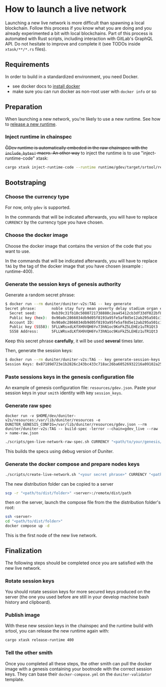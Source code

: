 # How to launch a live network

Launching a new live network is more difficult than spawning a local blockchain. Follow this process if you know what you are doing and you already experimented a bit with local blockchains. Part of this process is automated with Rust scripts, including interaction with GitLab's GraphQL API. Do not hesitate to improve and complete it (see TODOs inside `xtask/**/*.rs` files).

## Requirements

In order to build in a standardized environment, you need Docker.

- see docker docs to [install docker](https://docs.docker.com/engine/install/)
- make sure you can run docker as non-root user with `docker info` or so

## Preparation

When launching a new network, you're likely to use a new runtime. See how to [release a new runtime](./release-new-runtime.md).

### Inject runtime in chainspec

~~ĞDev runtime is automatically embeded in the raw chainspec with the `include_bytes!` macro. An other way~~ to inject the runtime is to use "inject-runtime-code" xtask:

```bash
cargo xtask inject-runtime-code --runtime runtime/gdev/target/srtool/release/wbuild/gdev-runtime/gdev_runtime.compact.compressed.wasm --raw-spec resources/gdev-raw.json
```

## Bootstraping

### Choose the currency type

For now, only `gdev` is supported.

In the commands that will be indicated afterwards, you will have to replace `CURRENCY` by the
currency type you have chosen.

### Choose the docker image

Choose the docker image that contains the version of the code that you want to use.

In the commands that will be indicated afterwards, you will have to replace `TAG` by the tag of the
docker image that you have chosen (example : runtime-400).

### Generate the session keys of genesis authority

Generate a random secret phrase:

```bash
$ docker run --rm duniter/duniter-v2s:TAG -- key generate
Secret phrase:       noble stay fury mean poverty delay stadium organ evil east vague can
  Secret seed:       0xb39c31fb10c5080721738880c2ea45412cb3df33df022bf8d9a51483b3a9b7a6
  Public key (hex):  0x90a0c2866034db9d05f8193a95fe5af8d5e12ab295a501c17c95cdbeaf226d62
  Account ID:        0x90a0c2866034db9d05f8193a95fe5af8d5e12ab295a501c17c95cdbeaf226d62
  Public key (SS58): 5FLLWRsxdLKfXH9VQH6Yv73hN1oc9KoFkZ5LEHEz1uTR1Qt3
  SS58 Address:      5FLLWRsxdLKfXH9VQH6Yv73hN1oc9KoFkZ5LEHEz1uTR1Qt3
```

Keep this secret phrase **carefully**, it will be used **several** times later.

Then, generate the session keys:

```bash
$ docker run --rm duniter/duniter-v2s:TAG -- key generate-session-keys --chain CURRENCY_local --suri "<your secret phrase>"
Session Keys: 0x87189d723e1b2826c243bc433c718ac26ba60526932216a09102a254d54462b890a0c2866034db9d05f8193a95fe5af8d5e12ab295a501c17c95cdbeaf226d6290a0c2866034db9d05f8193a95fe5af8d5e12ab295a501c17c95cdbeaf226d6290a0c2866034db9d05f8193a95fe5af8d5e12ab295a501c17c95cdbeaf226d62
```

### Paste sessions keys in the genesis configuration file

An example of genesis configuration file: `resources/gdev.json`. Paste your session keys in your `smith` identity with key `session_keys`.

### Generate raw spec

```docker
docker run -v $HOME/dev/duniter-v2s/resources:/var/lib/duniter/resources -e DUNITER_GENESIS_CONFIG=/var/lib/duniter/resources/gdev.json --rm duniter/duniter-v2s:TAG -- build-spec -lerror --chain=gdev_live --raw > name-raw.json
```

```bash
./scripts/gen-live-network-raw-spec.sh CURRENCY "<path/to/your/genesis/config/file>"
```

This builds the specs using debug version of Duniter.

### Generate the docker compose and prepare nodes keys

```bash
./scripts/create-live-network.sh "<your secret phrase>" CURRENCY "<path/to/dist/folder>"
```

The new distribution folder can be copied to a server

```bash
scp -r "<path/to/dist/folder>" <server>:/remote/dist/path
```

then on the server, launch the compose file from the the distribution folder's root:

```bash
ssh <server>
cd "<path/to/dist/folder>"
docker compose up -d
```

This is the first node of the new live network.

## Finalization

The following steps should be completed once you are satisfied with the new live network.

### Rotate session keys

You should rotate session keys for more secured keys produced on the server (the one you used before are still in your develop machine bash history and clipboard).

### Publish image

With these new session keys in the chainspec and the runtime build with srtool, you can release the new runtime again with:

```bash
cargo xtask release-runtime 400
```

### Tell the other smith

Once you completed all these steps, the other smith can pull the docker image with a genesis containing your bootnode with the correct session keys. They can base their `docker-compose.yml` on the `duniter-validator` template.

